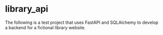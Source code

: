 # library_api

The following is a test project that uses FastAPI and SQLAlchemy to develop a backend for a fictional library website.
